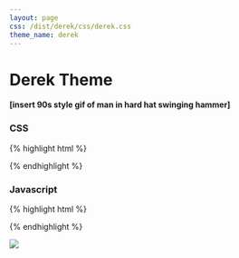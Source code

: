 ```yaml
---
layout: page
css: /dist/derek/css/derek.css
theme_name: derek
---
```


# Derek Theme


**[insert 90s style gif of man in hard hat swinging hammer]**

### CSS

{% highlight html %}
<link href="https://brand.rax.io/v1.1/derek/css/derek.css" rel="stylesheet">
{% endhighlight %}

### Javascript
{% highlight html %}
<script src="https://brand.rax.io/v1.1/derek/js/bundle.js"></script>
{% endhighlight %}

<img src="https://brand.rax.io/v1.1/a" />
